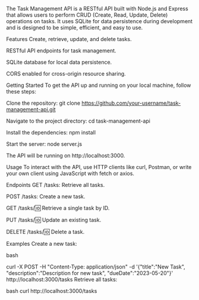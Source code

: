 The Task Management API is a RESTful API built with Node.js and Express that allows users to perform CRUD (Create, Read, Update, Delete) operations on tasks. It uses SQLite for data persistence during development and is designed to be simple, efficient, and easy to use.

Features
Create, retrieve, update, and delete tasks.

RESTful API endpoints for task management.

SQLite database for local data persistence.

CORS enabled for cross-origin resource sharing.

Getting Started
To get the API up and running on your local machine, follow these steps:

Clone the repository:
git clone https://github.com/your-username/task-management-api.git

Navigate to the project directory:
cd task-management-api


Install the dependencies:
npm install


Start the server:
node server.js



The API will be running on http://localhost:3000.

Usage
To interact with the API, use HTTP clients like curl, Postman, or write your own client using JavaScript with fetch or axios.

Endpoints
GET /tasks: Retrieve all tasks.

POST /tasks: Create a new task.

GET /tasks/:id: Retrieve a single task by ID.

PUT /tasks/:id: Update an existing task.

DELETE /tasks/:id: Delete a task.

Examples
Create a new task:

bash

curl -X POST -H "Content-Type: application/json" -d '{"title":"New Task", "description":"Description for new task", "dueDate":"2023-05-20"}' http://localhost:3000/tasks
Retrieve all tasks:

bash
curl http://localhost:3000/tasks
